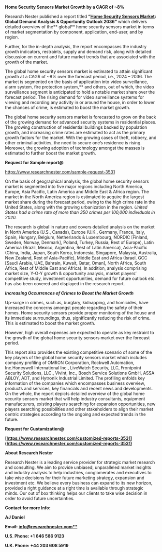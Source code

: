 ﻿**Home Security Sensors Market Growth by a CAGR of ~8%** 

Research Nester published a report titled **“[Home Security Sensors Market](https://www.researchnester.com/reports/home-security-sensors-market/3531): Global Demand Analysis & Opportunity Outlook 2036”** which delivers detailed overview of the** global** home security sensors market in terms of market segmentation by component, application, end-user, and by region.

Further, for the in-depth analysis, the report encompasses the industry growth indicators, restraints, supply and demand risk, along with detailed discussion on current and future market trends that are associated with the growth of the market.

The global home security sensors market is estimated to attain significant growth at a CAGR of ~8% over the forecast period, i.e., 2024 – 2036. The market is segmented on the basis of application into video surveillance, alarm system, fire protection system,** and others, out of which, the video surveillance segment is anticipated to hold a notable market share over the forecast period. The rising demand for video surveillance systems for viewing and recording any activity in or around the house, in order to lower the chances of crime, is estimated to boost the market growth.

The global home security sensors market is forecasted to grow on the back of the growing demand for advanced security systems in residential places. The growing construction of residential buildings backed by population growth, and increasing crime rates are estimated to act as the primary growth factors for the market. With the growing cases of theft, robbery, and other criminal activities, the need to secure one’s residence is rising. Moreover, the growing adoption of technology amongst the masses is estimated to further boost the market growth. 

**Request for Sample report@**

<https://www.researchnester.com/sample-request-3531> 

On the basis of geographical analysis, the global home security sensors market is segmented into five major regions including North America, Europe, Asia Pacific, Latin America and Middle East & Africa region. The market in the North America region is estimated to acquire the largest market share during the forecast period, owing to the high crime rate in the United States, along with the growing urbanization in the region. *United States had a crime rate of* *more than 350 crimes per 100,000 individuals in 2020.*

The research is global in nature and covers detailed analysis on the market in North America (U.S., Canada), Europe (U.K., Germany, France, Italy, Spain, Hungary, Belgium, Netherlands & Luxembourg, NORDIC [Finland, Sweden, Norway, Denmark], Poland, Turkey, Russia, Rest of Europe), Latin America (Brazil, Mexico, Argentina, Rest of Latin America), Asia-Pacific (China, India, Japan, South Korea, Indonesia, Singapore, Malaysia, Australia, New Zealand, Rest of Asia-Pacific), Middle East and Africa (Israel, GCC [Saudi Arabia, UAE, Bahrain, Kuwait, Qatar, Oman], North Africa, South Africa, Rest of Middle East and Africa). In addition, analysis comprising market size, Y-O-Y growth & opportunity analysis, market players’ competitive study, investment opportunities, demand for future outlook etc. has also been covered and displayed in the research report.

***Increasing Occurrences of Crimes to Boost the Market Growth***

Up-surge in crimes, such as, burglary, kidnapping, and homicides, have increased the concerns amongst people regarding the safety of their homes. Home security sensors provide proper monitoring of the house and its immediate surroundings, thus, significantly reducing the risk of crime. This is estimated to boost the market growth. 

However, high overall expenses are expected to operate as key restraint to the growth of the global home security sensors market over the forecast period.

This report also provides the existing competitive scenario of some of the key players of the global home security sensors market which includes company profiling of OMRON Corporation, Rockwell Automation, Inc.Honeywell International Inc., LiveWatch Security, LLC, Frontpoint Security Solutions, LLC., Vivint, Inc., Bosch Service Solutions GmbH, ASSA ABLOY, ADT, and Hytronik Industrial Limited. The profiling enfolds key information of the companies which encompasses business overview, products and services, key financials and recent news and developments. On the whole, the report depicts detailed overview of the global home security sensors market that will help industry consultants, equipment manufacturers, existing players searching for expansion opportunities, new players searching possibilities and other stakeholders to align their market centric strategies according to the ongoing and expected trends in the future.      

**Request for Custamization@**

[**https://www.researchnester.com/customized-reports-3531](https://www.researchnester.com/customized-reports-3531)** 

**About Research Nester** 

Research Nester is a leading service provider for strategic market research and consulting. We aim to provide unbiased, unparalleled market insights and industry analysis to help industries, conglomerates and executives to take wise decisions for their future marketing strategy, expansion and investment etc. We believe every business can expand to its new horizon, provided a right guidance at a right time is available through strategic minds. Our out of box thinking helps our clients to take wise decision in order to avoid future uncertainties.

**Contact for more Info:**

**AJ Daniel**

**Email: [info@researchnester.com**](mailto:info@researchnester.com)**

**U.S. Phone: +1 646 586 9123** 

**U.K. Phone: +44 203 608 5919**



